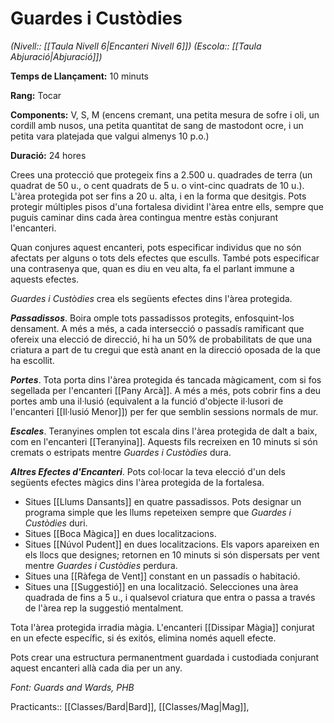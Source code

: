 # Guardes i Custòdies

*(Nivell:: [[Taula Nivell 6|Encanteri Nivell 6]]) (Escola:: [[Taula Abjuració|Abjuració]])*

**Temps de Llançament:** 10 minuts

**Rang:** Tocar

**Components:** V, S, M (encens cremant, una petita mesura de sofre i oli, un cordill amb nusos, una petita quantitat de sang de mastodont ocre, i un petita vara platejada que valgui almenys 10 p.o.)

**Duració:** 24 hores

Crees una protecció que protegeix fins a 2.500 u. quadrades de terra (un quadrat de 50 u., o cent quadrats de 5 u. o vint-cinc quadrats de 10 u.). L'àrea protegida pot ser fins a 20 u. alta, i en la forma que desitgis. Pots protegir múltiples pisos d'una fortalesa dividint l'àrea entre ells, sempre que puguis caminar dins cada àrea contingua mentre estàs conjurant l'encanteri.

Quan conjures aquest encanteri, pots especificar individus que no són afectats per alguns o tots dels efectes que esculls. També pots especificar una contrasenya que, quan es diu en veu alta, fa el parlant immune a aquests efectes.

*Guardes i Custòdies* crea els següents efectes dins l'àrea protegida.

***Passadissos***. Boira omple tots passadissos protegits, enfosquint-los densament. A més a més, a cada intersecció o passadís ramificant que ofereix una elecció de direcció, hi ha un 50% de probabilitats de que una criatura a part de tu cregui que està anant en la direcció oposada de la que ha escollit.

***Portes***. Tota porta dins l'àrea protegida és tancada màgicament, com si fos segellada per l'encanteri [[Pany Arcà]]. A més a més, pots cobrir fins a deu portes amb una il·lusió (equivalent a la funció d'objecte il·lusori de l'encanteri [[Il·lusió Menor]]) per fer que semblin sessions normals de mur.

***Escales***. Teranyines omplen tot escala dins l'àrea protegida de dalt a baix, com en l'encanteri [[Teranyina]]. Aquests fils recreixen en 10 minuts si són cremats o estripats mentre *Guardes i Custòdies* dura.

***Altres Efectes d'Encanteri***. Pots col·locar la teva elecció d'un dels següents efectes màgics dins l'àrea protegida de la fortalesa.

- Situes [[Llums Dansants]] en quatre passadissos. Pots designar un programa simple que les llums repeteixen sempre que *Guardes i Custòdies* duri.
- Situes [[Boca Màgica]] en dues localitzacions.
- Situes [[Núvol Pudent]] en dues localitzacions. Els vapors apareixen en els llocs que designes; retornen en 10 minuts si són dispersats per vent mentre *Guardes i Custòdies* perdura.
- Situes una [[Ràfega de Vent]] constant en un passadís o habitació.
- Situes una [[Suggestió]] en una localització. Selecciones una àrea quadrada de fins a 5 u., i qualsevol criatura que entra o passa a través de l'àrea rep la suggestió mentalment.

Tota l'àrea protegida irradia màgia. L'encanteri [[Dissipar Màgia]] conjurat en un efecte específic, si és exitós, elimina només aquell efecte.

Pots crear una estructura permanentment guardada i custodiada conjurant aquest encanteri allà cada dia per un any.


*Font: Guards and Wards, PHB*



Practicants:: [[Classes/Bard|Bard]], [[Classes/Mag|Mag]],